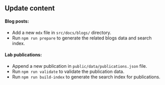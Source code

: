 ## Update content

#### Blog posts:

- Add a new `mdx` file in `src/docs/blogs/` directory.
- Run `npm run prepare` to generate the related blogs data and search index.

#### Lab publications:

- Append a new publication in `public/data/publications.json` file.
- Run `npm run validate` to validate the publication data.
- Run `npm run build-index` to generate the search index for publications.
